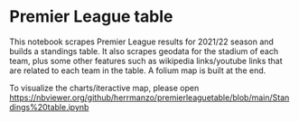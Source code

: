 # Premier League table

This notebook scrapes Premier League results for 2021/22 season and builds a standings table. It also scrapes geodata for the stadium of each team, plus some other features such as wikipedia links/youtube links that are related to each team in the table. A folium map is built at the end.

To visualize the charts/iteractive map, please open https://nbviewer.org/github/herrmanzo/premierleaguetable/blob/main/Standings%20table.ipynb 
